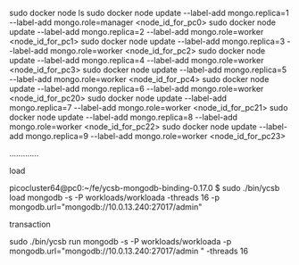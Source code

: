 sudo docker node ls
sudo docker node update --label-add mongo.replica=1 --label-add mongo.role=manager <node_id_for_pc0>
sudo docker node update --label-add mongo.replica=2 --label-add mongo.role=worker <node_id_for_pc1>
sudo docker node update --label-add mongo.replica=3 --label-add mongo.role=worker <node_id_for_pc2>
sudo docker node update --label-add mongo.replica=4 --label-add mongo.role=worker <node_id_for_pc3>
sudo docker node update --label-add mongo.replica=5 --label-add mongo.role=worker <node_id_for_pc4>
sudo docker node update --label-add mongo.replica=6 --label-add mongo.role=worker <node_id_for_pc20>
sudo docker node update --label-add mongo.replica=7 --label-add mongo.role=worker <node_id_for_pc21>
sudo docker node update --label-add mongo.replica=8 --label-add mongo.role=worker <node_id_for_pc22>
sudo docker node update --label-add mongo.replica=9 --label-add mongo.role=worker <node_id_for_pc23>

.............

load

picocluster64@pc0:~/fe/ycsb-mongodb-binding-0.17.0 $ sudo ./bin/ycsb load mongodb -s -P workloads/workloada -threads 16 -p mongodb.url="mongodb://10.0.13.240:27017/admin"

transaction

sudo ./bin/ycsb run mongodb -s -P workloads/workloada -p mongodb.url="mongodb://10.0.13.240:27017/admin
" -threads 16
